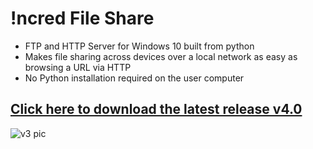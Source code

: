 # !ncred File Share
- FTP and HTTP Server for Windows 10 built from python
- Makes file sharing across devices over a local network as easy as browsing a URL via HTTP
- No Python installation required on the user computer

## [Click here to download the latest release v4.0](https://github.com/pa1tech/incred_file_share/releases/download/v4.0/Incred_File_Share_v4.exe)

![v3 pic](https://user-images.githubusercontent.com/33928427/213916807-a62b16b8-05ec-4e7d-8b05-e24afd3fc704.png "!ncred File Share v4")

